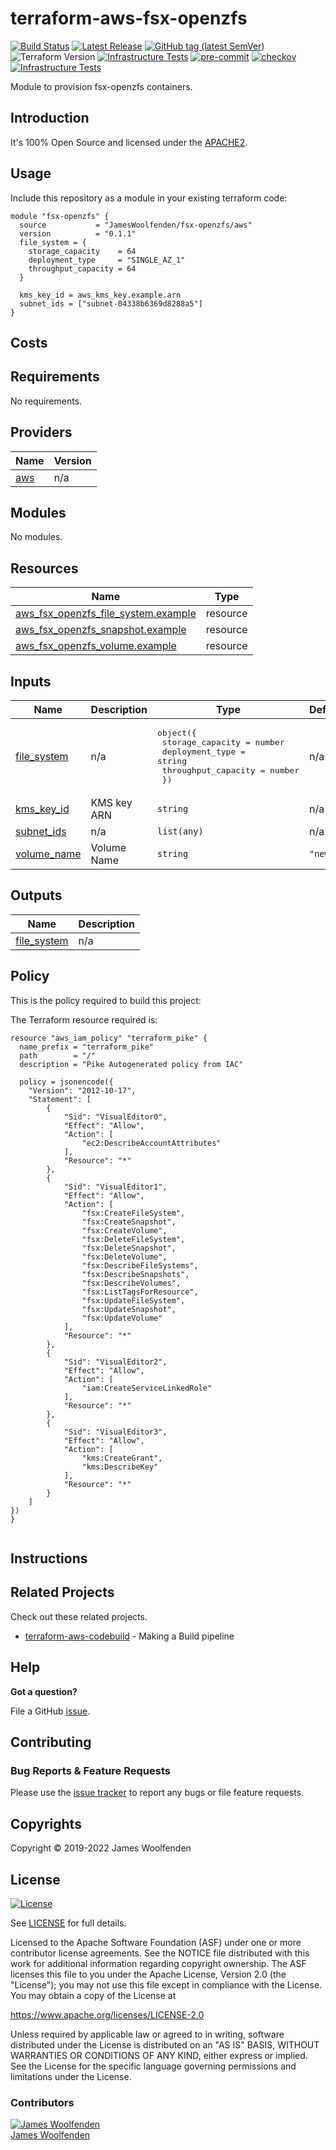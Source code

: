 # terraform-aws-fsx-openzfs

[![Build Status](https://github.com/JamesWoolfenden/terraform-aws-fsx-openzfs/workflows/Verify%20and%20Bump/badge.svg?branch=master)](https://github.com/JamesWoolfenden/terraform-aws-fsx-openzfs)
[![Latest Release](https://img.shields.io/github/release/JamesWoolfenden/terraform-aws-fsx-openzfs.svg)](https://github.com/JamesWoolfenden/terraform-aws-fsx-openzfs/releases/latest)
[![GitHub tag (latest SemVer)](https://img.shields.io/github/tag/JamesWoolfenden/terraform-aws-fsx-openzfs.svg?label=latest)](https://github.com/JamesWoolfenden/terraform-aws-fsx-openzfs/releases/latest)
![Terraform Version](https://img.shields.io/badge/tf-%3E%3D0.14.0-blue.svg)
[![Infrastructure Tests](https://www.bridgecrew.cloud/badges/github/JamesWoolfenden/terraform-aws-fsx-openzfs/cis_aws)](https://www.bridgecrew.cloud/link/badge?vcs=github&fullRepo=JamesWoolfenden%2Fterraform-aws-fsx-openzfs&benchmark=CIS+AWS+V1.2)
[![pre-commit](https://img.shields.io/badge/pre--commit-enabled-brightgreen?logo=pre-commit&logoColor=white)](https://github.com/pre-commit/pre-commit)
[![checkov](https://img.shields.io/badge/checkov-verified-brightgreen)](https://www.checkov.io/)
[![Infrastructure Tests](https://www.bridgecrew.cloud/badges/github/jameswoolfenden/terraform-aws-fsx-openzfs/general)](https://www.bridgecrew.cloud/link/badge?vcs=github&fullRepo=JamesWoolfenden%2Fterraform-aws-fsx-openzfs&benchmark=INFRASTRUCTURE+SECURITY)

Module to provision fsx-openzfs containers.

## Introduction

It's 100% Open Source and licensed under the [APACHE2](LICENSE).

## Usage

Include this repository as a module in your existing terraform code:

```hcl
module "fsx-openzfs" {
  source           = "JamesWoolfenden/fsx-openzfs/aws"
  version          = "0.1.1"
  file_system = {
    storage_capacity    = 64
    deployment_type     = "SINGLE_AZ_1"
    throughput_capacity = 64
  }

  kms_key_id = aws_kms_key.example.arn
  subnet_ids = ["subnet-04338b6369d8288a5"]
}
```

## Costs

<!-- BEGINNING OF PRE-COMMIT-TERRAFORM DOCS HOOK -->
## Requirements

No requirements.

## Providers

| Name | Version |
|------|---------|
| <a name="provider_aws"></a> [aws](#provider\_aws) | n/a |

## Modules

No modules.

## Resources

| Name | Type |
|------|------|
| [aws_fsx_openzfs_file_system.example](https://registry.terraform.io/providers/hashicorp/aws/latest/docs/resources/fsx_openzfs_file_system) | resource |
| [aws_fsx_openzfs_snapshot.example](https://registry.terraform.io/providers/hashicorp/aws/latest/docs/resources/fsx_openzfs_snapshot) | resource |
| [aws_fsx_openzfs_volume.example](https://registry.terraform.io/providers/hashicorp/aws/latest/docs/resources/fsx_openzfs_volume) | resource |

## Inputs

| Name | Description | Type | Default | Required |
|------|-------------|------|---------|:--------:|
| <a name="input_file_system"></a> [file\_system](#input\_file\_system) | n/a | <pre>object({<br>    storage_capacity    = number<br>    deployment_type     = string<br>    throughput_capacity = number<br>  })</pre> | n/a | yes |
| <a name="input_kms_key_id"></a> [kms\_key\_id](#input\_kms\_key\_id) | KMS key ARN | `string` | n/a | yes |
| <a name="input_subnet_ids"></a> [subnet\_ids](#input\_subnet\_ids) | n/a | `list(any)` | n/a | yes |
| <a name="input_volume_name"></a> [volume\_name](#input\_volume\_name) | Volume Name | `string` | `"new"` | no |

## Outputs

| Name | Description |
|------|-------------|
| <a name="output_file_system"></a> [file\_system](#output\_file\_system) | n/a |
<!-- END OF PRE-COMMIT-TERRAFORM DOCS HOOK -->

## Policy

This is the policy required to build this project:

<!-- BEGINNING OF PRE-COMMIT-PIKE DOCS HOOK -->
The Terraform resource required is:

```golang
resource "aws_iam_policy" "terraform_pike" {
  name_prefix = "terraform_pike"
  path        = "/"
  description = "Pike Autogenerated policy from IAC"

  policy = jsonencode({
    "Version": "2012-10-17",
    "Statement": [
        {
            "Sid": "VisualEditor0",
            "Effect": "Allow",
            "Action": [
                "ec2:DescribeAccountAttributes"
            ],
            "Resource": "*"
        },
        {
            "Sid": "VisualEditor1",
            "Effect": "Allow",
            "Action": [
                "fsx:CreateFileSystem",
                "fsx:CreateSnapshot",
                "fsx:CreateVolume",
                "fsx:DeleteFileSystem",
                "fsx:DeleteSnapshot",
                "fsx:DeleteVolume",
                "fsx:DescribeFileSystems",
                "fsx:DescribeSnapshots",
                "fsx:DescribeVolumes",
                "fsx:ListTagsForResource",
                "fsx:UpdateFileSystem",
                "fsx:UpdateSnapshot",
                "fsx:UpdateVolume"
            ],
            "Resource": "*"
        },
        {
            "Sid": "VisualEditor2",
            "Effect": "Allow",
            "Action": [
                "iam:CreateServiceLinkedRole"
            ],
            "Resource": "*"
        },
        {
            "Sid": "VisualEditor3",
            "Effect": "Allow",
            "Action": [
                "kms:CreateGrant",
                "kms:DescribeKey"
            ],
            "Resource": "*"
        }
    ]
})
}


```
<!-- END OF PRE-COMMIT-PIKE DOCS HOOK -->

## Instructions

## Related Projects

Check out these related projects.

- [terraform-aws-codebuild](https://github.com/jameswoolfenden/terraform-aws-codebuild) - Making a Build pipeline

## Help

**Got a question?**

File a GitHub [issue](https://github.com/jameswoolfenden/terraform-aws-codecommit/issues).

## Contributing

### Bug Reports & Feature Requests

Please use the [issue tracker](https://github.com/jameswoolfenden/terraform-aws-codecommit/issues) to report any bugs or file feature requests.

## Copyrights

Copyright © 2019-2022 James Woolfenden

## License

[![License](https://img.shields.io/badge/License-Apache%202.0-blue.svg)](https://opensource.org/licenses/Apache-2.0)

See [LICENSE](LICENSE) for full details.

Licensed to the Apache Software Foundation (ASF) under one
or more contributor license agreements. See the NOTICE file
distributed with this work for additional information
regarding copyright ownership. The ASF licenses this file
to you under the Apache License, Version 2.0 (the
"License"); you may not use this file except in compliance
with the License. You may obtain a copy of the License at

<https://www.apache.org/licenses/LICENSE-2.0>

Unless required by applicable law or agreed to in writing,
software distributed under the License is distributed on an
"AS IS" BASIS, WITHOUT WARRANTIES OR CONDITIONS OF ANY
KIND, either express or implied. See the License for the
specific language governing permissions and limitations
under the License.

### Contributors

[![James Woolfenden][jameswoolfenden_avatar]][jameswoolfenden_homepage]<br/>[James Woolfenden][jameswoolfenden_homepage]

[jameswoolfenden_homepage]: https://github.com/jameswoolfenden
[jameswoolfenden_avatar]: https://github.com/jameswoolfenden.png?size=150
